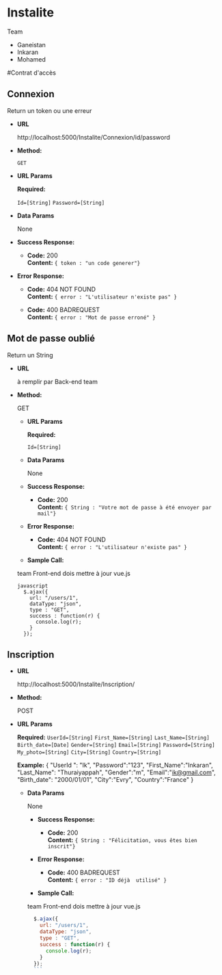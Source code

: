 # Instalite
Team
- Ganeistan
- Inkaran
- Mohamed

#Contrat d'accès

**Connexion**
----
  Return un token ou une erreur

* **URL**

   http://localhost:5000/Instalite/Connexion/id/password

* **Method:**

  `GET`

*  **URL Params**

   **Required:**

   `Id=[String]`
   `Password=[String]`

* **Data Params**

  None

* **Success Response:**

  * **Code:** 200 <br />
    **Content:** `{ token : "un code generer"}`

* **Error Response:**

  * **Code:** 404 NOT FOUND <br />
    **Content:** `{ error : "L'utilisateur n'existe pas" }`

  * **Code:** 400 BADREQUEST <br />
    **Content:** `{ error : "Mot de passe erroné" }`

 
**Mot de passe oublié**
---
     
   Return un String

* **URL**

   à remplir par Back-end team

* **Method:**

   GET

    *  **URL Params**

       **Required:**

       `Id=[String]`


    * **Data Params**

      None

    * **Success Response:**

      * **Code:** 200 <br />
        **Content:** `{ String : "Votre mot de passe à été envoyer par mail"}`

    * **Error Response:**

      * **Code:** 404 NOT FOUND <br />
        **Content:** `{ error : "L'utilisateur n'existe pas" }`


    * **Sample Call:**

    team Front-end dois mettre à jour vue.js

      javascript
        $.ajax({
          url: "/users/1",
          dataType: "json",
          type : "GET",
          success : function(r) {
            console.log(r);
          }
        });
        
**Inscription**
---

* **URL**

  http://localhost:5000/Instalite/Inscription/

* **Method:**

   POST

*  **URL Params**

      **Required:**
			`UserId=[String]`
           `First_Name=[String]`
           `Last_Name=[String]`
           `Birth_date=[Date]`
           `Gender=[String]`
           `Email=[String]`
           `Password=[String]`
        	`My_photo=[String]`
           `City=[String]`
           `Country=[String]`
	
	 **Example:**
	 	{
			"UserId ": "Ik",
			"Password":"123",
			"First_Name":"Inkaran",
			"Last_Name": "Thuraiyappah",
			"Gender":"m",
			"Email":"ik@gmail.com",
			"Birth_date": "2000/01/01",
			"City":"Evry",
			"Country":"France"
		}
	
     * **Data Params**

          None

        * **Success Response:**

          * **Code:** 200 <br />
            **Content:** `{ String : "Félicitation, vous êtes bien inscrit"}`

        * **Error Response:**

          
          * **Code:** 400 BADREQUEST <br />
            **Content:** `{ error : "ID déjà  utilisé" }`

        * **Sample Call:**

        team Front-end dois mettre à jour vue.js

          ```javascript
            $.ajax({
              url: "/users/1",
              dataType: "json",
              type : "GET",
              success : function(r) {
                console.log(r);
              }
            });
            ```
